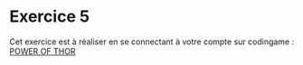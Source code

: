 # Exercice 5

Cet exercice est à réaliser en se connectant à votre compte sur codingame : [POWER OF THOR](https://www.codingame.com/training/easy/power-of-thor-episode-1)

